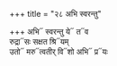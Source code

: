 +++
title = "२८ अभि स्वरन्तु"

+++
अभि᳓ स्वरन्तु ये᳓ त᳓व  
रुद्रा᳓सः सक्षत श्रि᳓यम्  
उतो᳓ मरु᳓त्वतीर् वि᳓शो अभि᳓ प्र᳓यः